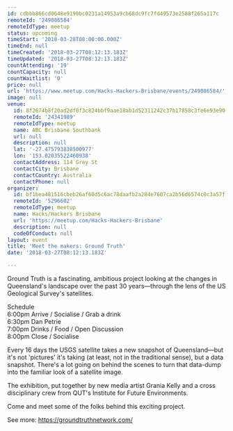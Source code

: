 ```yaml
---
id: cdbbb866cd0648e9190bc0231a14953a9cb68dc9fc7fd49573e2588f265a117c
remoteId: '249086584'
remoteIdType: meetup
status: upcoming
timeStart: '2018-03-28T08:00:00.000Z'
timeEnd: null
timeCreated: '2018-03-27T08:12:13.183Z'
timeUpdated: '2018-03-27T08:12:13.183Z'
countAttending: '19'
countCapacity: null
countWaitlist: '0'
price: null
url: 'https://www.meetup.com/Hacks-Hackers-Brisbane/events/249086584/'
image: null
venue:
  id: 8f2674b8f20ad2df0f3c824bbf9aae18ab1d52311242c37b17858c3fe6e93e90
  remoteId: '24341989'
  remoteIdType: meetup
  name: ABC Brisbane Southbank
  url: null
  description: null
  lat: '-27.475793838500977'
  lon: '153.02035522460938'
  contactAddress: 114 Grey St
  contactCity: Brisbane
  contactCountry: Australia
  contactPhone: null
organizer:
  id: bf1bea481516cbeb26af60d5c6ac78daafb2a284e7607ca2b56d6574c0c3a57f
  remoteId: '5296602'
  remoteIdType: meetup
  name: Hacks/Hackers Brisbane
  url: 'https://meetup.com/Hacks-Hackers-Brisbane'
  description: null
  codeOfConduct: null
layout: event
title: 'Meet the makers: Ground Truth'
date: '2018-03-27T08:12:13.183Z'

---
```

<p>Ground Truth is a fascinating, ambitious project looking at the changes in Queensland's landscape over the past 30 years—through the lens of the US Geological Survey's satellites.</p> <p>Schedule<br/>6:00pm Arrive / Socialise / Grab a drink<br/>6:30pm Dan Petrie<br/>7:00pm Drinks / Food / Open Discussion<br/>8:00pm Close / Socialise</p> <p>Every 16 days the USGS satellite takes a new snapshot of Queensland—but it's not 'pictures' it's taking (at least, not in the traditional sense), but a data snapshot. There's a lot going on behind the scenes to turn that data-dump into the familiar look of a satellite image.</p> <p>The exhibition, put together by new media artist Grania Kelly and a cross disciplinary crew from QUT's Institute for Future Environments.</p> <p>Come and meet some of the folks behind this exciting project.</p> <p>See more: <a href="https://groundtruthnetwork.com/" class="linkified">https://groundtruthnetwork.com/</a></p>
